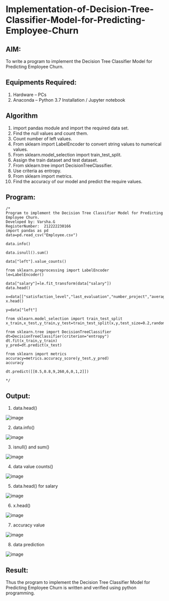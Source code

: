 # Implementation-of-Decision-Tree-Classifier-Model-for-Predicting-Employee-Churn

## AIM:
To write a program to implement the Decision Tree Classifier Model for Predicting Employee Churn.

## Equipments Required:
1. Hardware – PCs
2. Anaconda – Python 3.7 Installation / Jupyter notebook

## Algorithm
1. import pandas module and import the required data set.
2. Find the null values and count them.
3. Count number of left values.
4. From sklearn import LabelEncoder to convert string values to numerical values.
5. From sklearn.model_selection import train_test_split.
6. Assign the train dataset and test dataset.
7. From sklearn.tree import DecisionTreeClassifier.
8. Use criteria as entropy.
9. From sklearn import metrics.
10. Find the accuracy of our model and predict the require values.

## Program:
```
/*
Program to implement the Decision Tree Classifier Model for Predicting Employee Churn.
Developed by: Varsha.G
RegisterNumber:  212222230166
import pandas as pd
data=pd.read_csv("Employee.csv")

data.info()

data.isnull().sum()

data["left"].value_counts()

from sklearn.preprocessing import LabelEncoder
le=LabelEncoder()

data["salary"]=le.fit_transform(data["salary"])
data.head()

x=data[["satisfaction_level","last_evaluation","number_project","average_montly_hours","time_spend_company","Work_accident","promotion_last_5years","salary"]]
x.head()

y=data["left"]

from sklearn.model_selection import train_test_split
x_train,x_test,y_train,y_test=train_test_split(x,y,test_size=0.2,random_state=100)

from sklearn.tree import DecisionTreeClassifier
dt=DecisionTreeClassifier(criterion="entropy")
dt.fit(x_train,y_train)
y_pred=dt.predict(x_test)

from sklearn import metrics
accuracy=metrics.accuracy_score(y_test,y_pred)
accuracy

dt.predict([[0.5,0.8,9,260,6,0,1,2]])

*/
```

## Output:
1. data.head()

![image](https://github.com/varsha-2005/Implementation-of-Decision-Tree-Classifier-Model-for-Predicting-Employee-Churn/assets/119288183/127f6116-fc9a-4bc0-94e7-bf6ed07f5663)

2. data.info()

![image](https://github.com/varsha-2005/Implementation-of-Decision-Tree-Classifier-Model-for-Predicting-Employee-Churn/assets/119288183/5cec3286-c21c-465d-a88c-cdd5a4582c0d)



3. isnull() and sum()

![image](https://github.com/varsha-2005/Implementation-of-Decision-Tree-Classifier-Model-for-Predicting-Employee-Churn/assets/119288183/9fcb425a-c537-4f19-886f-5087faa732eb)


4. data value counts()

![image](https://github.com/varsha-2005/Implementation-of-Decision-Tree-Classifier-Model-for-Predicting-Employee-Churn/assets/119288183/bcd926af-f0a8-4c09-b168-18839cee678a)


5. data.head() for salary

![image](https://github.com/varsha-2005/Implementation-of-Decision-Tree-Classifier-Model-for-Predicting-Employee-Churn/assets/119288183/56a0bda4-ed4a-4983-a006-2d6812c0d332)


6. x.head()

![image](https://github.com/varsha-2005/Implementation-of-Decision-Tree-Classifier-Model-for-Predicting-Employee-Churn/assets/119288183/4ea71a06-66fb-47f3-89e8-d16db5472b1e)


7. accuracy value

![image](https://github.com/varsha-2005/Implementation-of-Decision-Tree-Classifier-Model-for-Predicting-Employee-Churn/assets/119288183/5f31f3a2-8ae8-4987-bf34-18e16a12023a)

8. data prediction

![image](https://github.com/varsha-2005/Implementation-of-Decision-Tree-Classifier-Model-for-Predicting-Employee-Churn/assets/119288183/f973beca-eec6-4435-861e-c2ecd08b32c8)


## Result:
Thus the program to implement the  Decision Tree Classifier Model for Predicting Employee Churn is written and verified using python programming.

